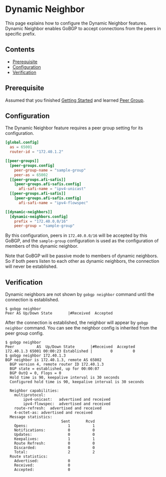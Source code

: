 # Dynamic Neighbor

This page explains how to configure the Dynamic Neighbor features.
Dynamic Neighbor enables GoBGP to accept connections from the peers in specific prefix.

## Contents

- [Prerequisite](#prerequisite)
- [Configuration](#configuration)
- [Verification](#verification)

## Prerequisite

Assumed that you finished [Getting Started](getting-started.md) and learned [Peer Group](peer-group.md).

## Configuration

The Dynamic Neighbor feature requires a peer group setting for its configuration.

```toml
[global.config]
  as = 65001
  router-id = "172.40.1.2"

[[peer-groups]]
  [peer-groups.config]
    peer-group-name = "sample-group"
    peer-as = 65002
  [[peer-groups.afi-safis]]
    [peer-groups.afi-safis.config]
      afi-safi-name = "ipv4-unicast"
  [[peer-groups.afi-safis]]
    [peer-groups.afi-safis.config]
      afi-safi-name = "ipv4-flowspec"

[[dynamic-neighbors]]
  [dynamic-neighbors.config]
    prefix = "172.40.0.0/16"
    peer-group = "sample-group"
```

By this configuration, peers in `172.40.0.0/16` will be accepted by this GoBGP,
and the `sample-group` configuration is used as the configuration of members of this dynamic neighbor.

Note that GoBGP will be passive mode to members of dynamic neighbors.
So if both peers listen to each other as dynamic neighbors, the connection will never be established.

## Verification

Dynamic neighbors are not shown by `gobgp neighbor` command until the connection is established.

```shell
$ gobgp neighbor
Peer AS Up/Down State       |#Received  Accepted
```

After the connection is established, the neighbor will appear by `gobgp neighbor` command.
You can see the neighbor config is inherited from the peer group config.

```shell
$ gobgp neighbor
Peer          AS  Up/Down State       |#Received  Accepted
172.40.1.3 65001 00:00:23 Established |        0         0
$ gobgp neighbor 172.40.1.3
BGP neighbor is 172.40.1.3, remote AS 65002
  BGP version 4, remote router ID 172.40.1.3
  BGP state = established, up for 00:00:07
  BGP OutQ = 0, Flops = 0
  Hold time is 90, keepalive interval is 30 seconds
  Configured hold time is 90, keepalive interval is 30 seconds

  Neighbor capabilities:
    multiprotocol:
        ipv4-unicast:	advertised and received
        ipv4-flowspec:	advertised and received
    route-refresh:	advertised and received
    4-octet-as:	advertised and received
  Message statistics:
                         Sent       Rcvd
    Opens:                  1          1
    Notifications:          0          0
    Updates:                0          0
    Keepalives:             1          1
    Route Refresh:          0          0
    Discarded:              0          0
    Total:                  2          2
  Route statistics:
    Advertised:             0
    Received:               0
    Accepted:               0
```
